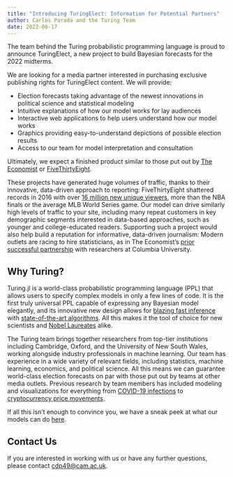 ```yaml
---
title: "Introducing TuringElect: Information for Potential Partners"
author: Carlos Parada and the Turing Team 
date: 2022-06-17
---
```


The team behind the Turing probabilistic programming language is proud to announce TuringElect, a new project to build Bayesian forecasts for the 2022 midterms.

We are looking for a media partner interested in purchasing exclusive publishing rights for TuringElect content. We will provide: 
- Election forecasts taking advantage of the newest innovations in political science and statistical modeling
- Intuitive explanations of how our model works for lay audiences
- Interactive web applications to help users understand how our model works
- Graphics providing easy-to-understand depictions of possible election results
- Access to our team for model interpretation and consultation

Ultimately, we expect a finished product similar to those put out by [The Economist](https://projects.economist.com/us-2020-forecast/president) or [FiveThirtyEight](https://projects.fivethirtyeight.com/2020-election-forecast/). 

These projects have generated huge volumes of traffic, thanks to their innovative, data-driven approach to reporting: FiveThirtyEight shattered records in 2016 with over [16 million new unique viewers](https://espnpressroom.com/us/press-releases/2016/11/fivethirtyeight-sets-traffic-records-election-day-night/), more than the NBA finals or the average MLB World Series game. Our model can drive similarly high levels of traffic to your site, including many repeat customers in key demographic segments interested in data-based approaches, such as younger and college-educated readers. Supporting such a project would also help build a reputation for informative, data-driven journalism: Modern outlets are racing to hire statisticians, as in The Economist’s [prior successful partnership](https://projects.economist.com/us-2020-forecast/president) with researchers at Columbia University.

## Why Turing?

Turing.jl is a world-class probabilistic programming language (PPL) that allows users to specify complex models in only a few lines of code. It is the first truly universal PPL capable of expressing any Bayesian model elegantly, and its innovative new design allows for [blazing fast inference](https://arxiv.org/abs/2002.02702) with [state-of-the-art algorithms](http://proceedings.mlr.press/v118/xu20a.htm). All this makes it the tool of choice for new scientists and [Nobel Laureates](https://people.brandeis.edu/~ghall/papers/Yield_Curve_May_10_2021.pdf) alike.

The Turing team brings together researchers from top-tier institutions including Cambridge, Oxford, and the University of New South Wales, working alongside industry professionals in machine learning. Our team has experience in a wide variety of relevant fields, including statistics, machine learning, economics, and political science. All this means we can guarantee world-class election forecasts on par with those put out by teams at other media outlets. Previous research by team members has included modeling and visualizations for everything from [COVID-19 infections](https://github.com/cambridge-mlg/Covid19) to [cryptocurrency price movements](https://link.springer.com/chapter/10.1007/978-3-030-65117-6_14).

If all this isn’t enough to convince you, we have a sneak peek at what our models can do [here](https://turing.ml/dev/posts/2022-06-18-elect-preview).


## Contact Us 

If you are interested in working with us or have any further questions, please contact <cdp49@cam.ac.uk>.
